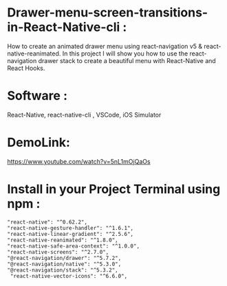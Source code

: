 # Drawer-menu-screen-transitions-in-React-Native-cli :
How to create an animated drawer menu using react-navigation v5 &amp; react-native-reanimated. In this project I will show you how to use the react-navigation drawer stack to create a beautiful menu with React-Native and React Hooks.

# Software :
React-Native, react-native-cli , VSCode, iOS Simulator

# DemoLink:
https://www.youtube.com/watch?v=5nL1mOjQaOs

# Install in your Project Terminal using npm :
    "react-native": "^0.62.2",
    "react-native-gesture-handler": "^1.6.1",
    "react-native-linear-gradient": "^2.5.6",
    "react-native-reanimated": "^1.8.0",
    "react-native-safe-area-context": "^1.0.0",
    "react-native-screens": "^2.7.0",
    "@react-navigation/drawer": "^5.7.2",
    "@react-navigation/native": "^5.3.0",
    "@react-navigation/stack": "^5.3.2",
     "react-native-vector-icons": "^6.6.0",
